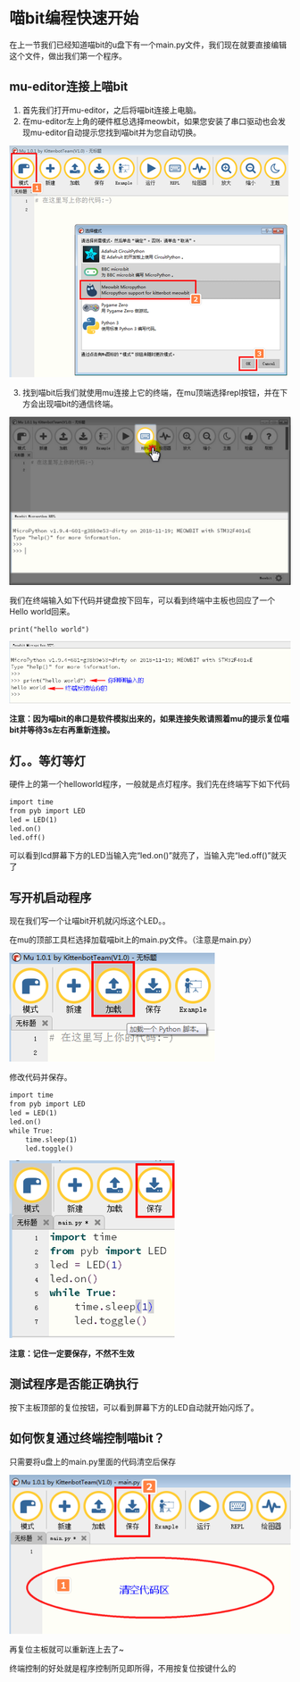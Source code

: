 # 喵bit编程快速开始

在上一节我们已经知道喵bit的u盘下有一个main.py文件，我们现在就要直接编辑这个文件，做出我们第一个程序。

## mu-editor连接上喵bit

1. 首先我们打开mu-editor，之后将喵bit连接上电脑。
2. 在mu-editor左上角的硬件框总选择meowbit，如果您安装了串口驱动也会发现mu-editor自动提示您找到喵bit并为您自动切换。

![](./image/c3_01.png)

3. 找到喵bit后我们就使用mu连接上它的终端，在mu顶端选择repl按钮，并在下方会出现喵bit的通信终端。

![](./image/c3_02.png)

我们在终端输入如下代码并键盘按下回车，可以看到终端中主板也回应了一个Hello world回来。


	print("hello world")

![](./image/c3_03.png)

**注意：因为喵bit的串口是软件模拟出来的，如果连接失败请照着mu的提示复位喵bit并等待3s左右再重新连接。**


## 灯。。等灯等灯

硬件上的第一个helloworld程序，一般就是点灯程序。我们先在终端写下如下代码

	import time
	from pyb import LED
	led = LED(1)
	led.on()
	led.off()

可以看到lcd屏幕下方的LED当输入完“led.on()”就亮了，当输入完“led.off()”就灭了

## 写开机启动程序

现在我们写一个让喵bit开机就闪烁这个LED。。

在mu的顶部工具栏选择加载喵bit上的main.py文件。（注意是main.py）

![](./image/c3_04.png)

修改代码并保存。

	import time
	from pyb import LED
	led = LED(1)
	led.on()
	while True:
		time.sleep(1)
		led.toggle()

![](./image/c3_05.png)

**注意：记住一定要保存，不然不生效**

## 测试程序是否能正确执行

按下主板顶部的复位按钮，可以看到屏幕下方的LED自动就开始闪烁了。

## 如何恢复通过终端控制喵bit？

只需要将u盘上的main.py里面的代码清空后保存

![](./image/c3_06.png)

再复位主板就可以重新连上去了~

终端控制的好处就是程序控制所见即所得，不用按复位按键什么的

